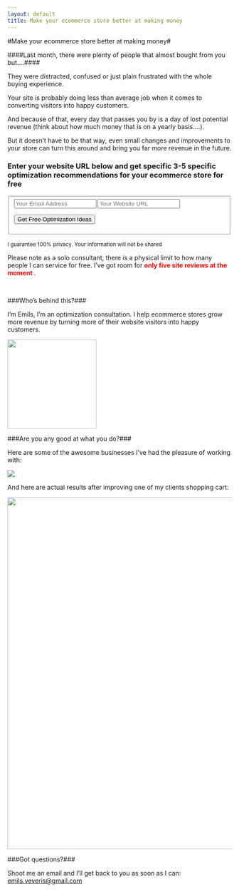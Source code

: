 ```yaml
---
layout: default
title: Make your ecommerce store better at making money
---
```


#Make your ecommerce store better at making money#

####Last month, there were plenty of people that almost bought from you but....####

They were distracted, confused or just plain frustrated with the whole buying experience.

Your site is probably doing less than average job when it comes to converting visitors into happy customers.

And because of that, every day that passes you by is a day of lost potential revenue (think about how much money that is on a yearly basis….).

But it doesn’t have to be that way, even small changes and improvements to your store can turn this around and bring you far more revenue in the future.

<div class="optin">

<h3>Enter your website URL below and get specific 3-5 specific optimization recommendations for your ecommerce store for free</h3>

<form action="http://formspree.io/emils.veveris@gmail.com" method="POST" class="pure-form">

<fieldset>

 <input name="email" type="email" placeholder="Your Email Address" required>

 <input name="url" type="text" placeholder="Your Website URL" required>

 <button type="submit" class="pure-button pure-button-primary"> Get Free Optimization Ideas </button>

<input name="_next" type="hidden" value="http://www.emilsw.com/thanks">
<input name="_subject" type="hidden" value="EW Free Application">

</fieldset>

<span style="font-size:12px;">I guarantee 100% privacy. Your information will not be shared</span>

</form>
</div>


Please note as a solo consultant, there is a physical limit to how many people I can service for free. I’ve got room for **<span style="color:red">only five site reviews at the moment </span>**.


<br>

###Who’s behind this?###

I’m Emils, I’m an optimization consultation. I help ecommerce stores grow more revenue by turning more of their website visitors into happy customers.

<img src="https://draftin.com:443/images/33354?token=C0BLjsOFJViKEg-NdPqgxb2sjMrwsurU_K5b44eeLdH_SX0kKzBj-HvmzJZJgTqohI-hhAM-l76hT9uG1gt5-_4" width="200"/>

###Are you any good at what you do?###

Here are some of the awesome businesses I’ve had the pleasure of working with:

<img src="https://draftin.com:443/images/33355?token=WLdITiLYwcLKF2D6L5zJXyJx8dT78rviNfJszp_togDvqM9EP9gn3dtUF2mU_Y_js6P7_fJRwxFfimyiMxmjEPY"/>

And here are actual results after improving one of my clients shopping cart:

<img src="https://draftin.com:443/images/33357?token=8CD7QsNr-XSHYd1_xyUYKA6xEcnXB4OO11zwSQaKkRmvMsLRTTYLZ-20FVVdUYNntc7APDJUaPMwEMm_rwCpu_4" width="790" />


###Got questions?###

Shoot me an email and I’ll get back to you as soon as I can: emils.veveris@gmail.com
